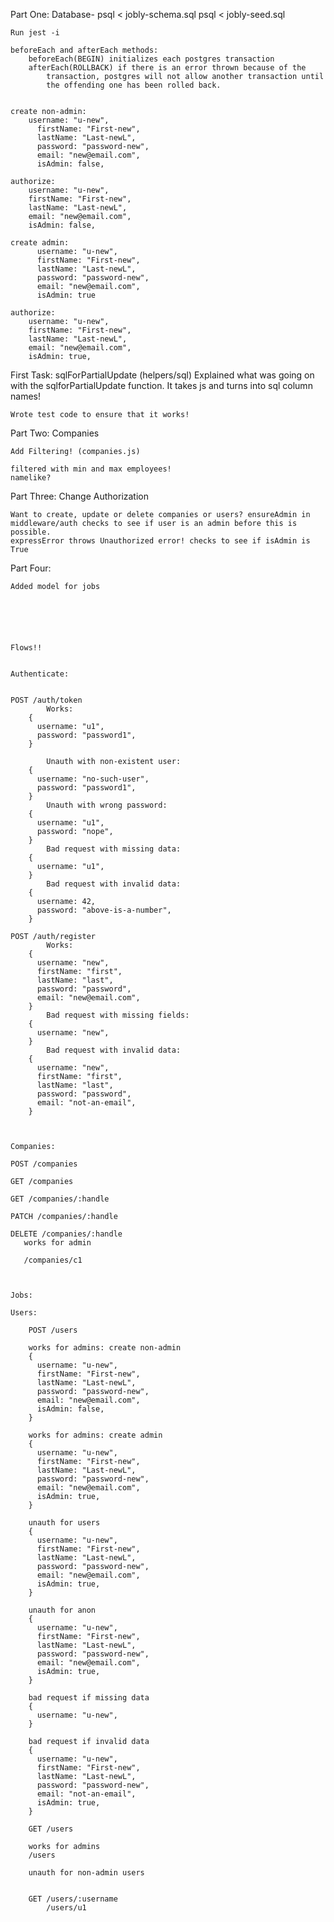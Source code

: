 Part One: 
    Database- psql < jobly-schema.sql
              psql < jobly-seed.sql

    Run jest -i

    beforeEach and afterEach methods:
        beforeEach(BEGIN) initializes each postgres transaction
        afterEach(ROLLBACK) if there is an error thrown because of the
            transaction, postgres will not allow another transaction until
            the offending one has been rolled back.


    create non-admin:
        username: "u-new",
          firstName: "First-new",
          lastName: "Last-newL",
          password: "password-new",
          email: "new@email.com",
          isAdmin: false,

    authorize:
        username: "u-new",
        firstName: "First-new",
        lastName: "Last-newL",
        email: "new@email.com",
        isAdmin: false,

    create admin:
          username: "u-new",
          firstName: "First-new",
          lastName: "Last-newL",
          password: "password-new",
          email: "new@email.com",
          isAdmin: true

    authorize:
        username: "u-new",
        firstName: "First-new",
        lastName: "Last-newL",
        email: "new@email.com",
        isAdmin: true,

First Task: sqlForPartialUpdate (helpers/sql)
    Explained what was going on with the sqlforPartialUpdate function.
    It takes js and turns into sql column names!

    Wrote test code to ensure that it works!

Part Two: Companies

    Add Filtering! (companies.js)

    filtered with min and max employees!
    namelike?

Part Three: Change Authorization

    Want to create, update or delete companies or users? ensureAdmin in middleware/auth checks to see if user is an admin before this is possible.
    expressError throws Unauthorized error! checks to see if isAdmin is True

Part Four:

    Added model for jobs






    Flows!!


    Authenticate:
    

    POST /auth/token
            Works:
        {
          username: "u1",
          password: "password1",
        }

            Unauth with non-existent user:
        {
          username: "no-such-user",
          password: "password1",
        }
            Unauth with wrong password:
        {
          username: "u1",
          password: "nope",
        }
            Bad request with missing data:
        {
          username: "u1",
        }
            Bad request with invalid data:
        {
          username: 42,
          password: "above-is-a-number",
        }
    
    POST /auth/register
            Works:
        {
          username: "new",
          firstName: "first",
          lastName: "last",
          password: "password",
          email: "new@email.com",
        }
            Bad request with missing fields:
        {
          username: "new",
        }
            Bad request with invalid data:
        {
          username: "new",
          firstName: "first",
          lastName: "last",
          password: "password",
          email: "not-an-email",
        }           

        

    Companies:

    POST /companies

    GET /companies

    GET /companies/:handle

    PATCH /companies/:handle

    DELETE /companies/:handle
       works for admin 

       /companies/c1



    Jobs:

    Users:

        POST /users

        works for admins: create non-admin
        {
          username: "u-new",
          firstName: "First-new",
          lastName: "Last-newL",
          password: "password-new",
          email: "new@email.com",
          isAdmin: false,
        }

        works for admins: create admin
        {
          username: "u-new",
          firstName: "First-new",
          lastName: "Last-newL",
          password: "password-new",
          email: "new@email.com",
          isAdmin: true,
        }
        
        unauth for users
        {
          username: "u-new",
          firstName: "First-new",
          lastName: "Last-newL",
          password: "password-new",
          email: "new@email.com",
          isAdmin: true,
        }

        unauth for anon
        {
          username: "u-new",
          firstName: "First-new",
          lastName: "Last-newL",
          password: "password-new",
          email: "new@email.com",
          isAdmin: true,
        }

        bad request if missing data
        {
          username: "u-new",
        }

        bad request if invalid data
        {
          username: "u-new",
          firstName: "First-new",
          lastName: "Last-newL",
          password: "password-new",
          email: "not-an-email",
          isAdmin: true,
        }

        GET /users

        works for admins
        /users

        unauth for non-admin users
        

        GET /users/:username
            /users/u1

